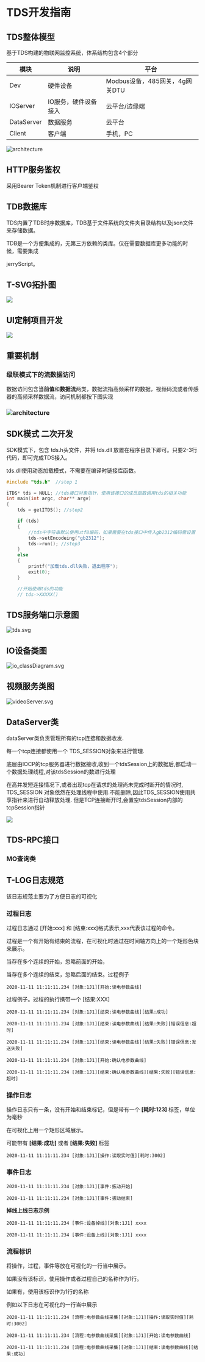 # TDS开发指南

## TDS整体模型

基于TDS构建的物联网监控系统，体系结构包含4个部分

| 模块         | 说明          | 平台                     |
| ---------- | ----------- | ---------------------- |
| Dev        | 硬件设备        | Modbus设备，485网关，4g网关DTU |
| IOServer   | IO服务，硬件设备接入 | 云平台/边缘端                |
| DataServer | 数据服务        | 云平台                    |
| Client     | 客户端         | 手机，PC                  |

![architecture](/develop/architecture.svg)



## HTTP服务鉴权

采用Bearer Token机制进行客户端鉴权







## TDB数据库

TDS内置了TDB时序数据库，TDB基于文件系统的文件夹目录结构以及json文件来存储数据。

TDB是一个方便集成的，无第三方依赖的类库。仅在需要数据库更多功能的时候，需要集成

jerryScript。

## T-SVG拓扑图

![](/develop/tsvg.svg)

## UI定制项目开发

![](/develop/customUI.svg)

## 重要机制

### 级联模式下的流数据访问

数据访问包含**当前值**和**数据流**两类，数据流指高频采样的数据，视频码流或者传感器的高频采样数据流，访问机制都按下图实现

### ![architecture](/develop/cascade_mode_stream_access.svg)

## SDK模式 二次开发

SDK模式下，包含 tds.h头文件，并将 tds.dll 放置在程序目录下即可。只要2-3行代码，即可完成TDS接入。

tds.dll使用动态加载模式，不需要在编译时链接库函数。

```C++
#include "tds.h"  //step 1

iTDS* tds = NULL; //tds接口对象指针，使用该接口的成员函数调用tds的相关功能
int main(int argc, char** argv)
{
    tds = getITDS(); //step2

    if (tds)
    {
        //tds中字符串默认使用utf8编码，如果需要在tds接口中传入gb2312编码需设置
        tds->setEncodeing("gb2312");
        tds->run(); //step3
    }
    else
    {
        printf("加载tds.dll失败，退出程序");
        exit(0);
    }

    //开始使用tds的功能
    // tds->XXXXX()
```

## TDS服务端口示意图

![tds.svg](/develop/tds.svg)

## IO设备类图

![io_classDiagram.svg](/develop/io_classDiagram.svg)

## 视频服务类图

![videoServer.svg](/develop/videoServer.svg)

## DataServer类

dataServer类负责管理所有的tcp连接和数据收发.

每一个tcp连接都使用一个 TDS_SESSION对象来进行管理.

底层由IOCP的tcp服务器进行数据接收,收到一个tdsSession上的数据后,都启动一个数据处理线程,对该tdsSession的数进行处理

在高并发短连接情况下,或者出现tcp在请求的处理尚未完成时断开的情况时, TDS_SESSION 对象依然在处理线程中使用.不能删除,因此TDS_SESSION使用共享指针来进行自动释放处理. 但是TCP连接断开时,会置空tdsSession内部的 tcpSession指针

![](/develop/dataServer.svg)

## TDS-RPC接口

### MO查询类

## T-LOG日志规范

该日志规范主要为了方便日志的可视化

### 过程日志

过程日志通过 [开始:xxx] 和 [结束:xxx]格式表示,xxx代表该过程的命令。

过程是一个有开始有结束的流程，在可视化时通过在时间轴方向上的一个矩形色块来展示。

当存在多个连续的开始，忽略前面的开始，

当存在多个连续的结束，忽略后面的结束。过程例子   

```textile
2020-11-11 11:11:11.234 [对象:1J1][开始:读电参数曲线]
```

过程例子。过程的执行携带一个 [结果:XXX]

```textile
2020-11-11 11:11:11.234 [对象:1J1][结束:读电参数曲线][结果:成功]
```

```textile
2020-11-11 11:11:11.234 [对象:1J1][结束:读电参数曲线][结果:失败][错误信息:超时]
```

```textile
2020-11-11 11:11:11.234 [对象:1J1][结束:读电参数曲线][结果:失败][错误信息:发送失败]
```

```textile
2020-11-11 11:11:11.234 [对象:1J1][开始:确认电参数曲线]
```

```textile
2020-11-11 11:11:11.234 [对象:1J1][结束:确认电参数曲线][结果:失败][错误信息:超时]
```

### 操作日志

操作日志只有一条，没有开始和结束标记，但是带有一个  **[耗时:123]** 标签，单位为毫秒

在可视化上用一个矩形区域展示。

可能带有 **[结果:成功]**  或者 **[结果:失败]**  标签

```textile
2020-11-11 11:11:11.234 [对象:1J1][操作:读取实时值][耗时:3002]
```

### 事件日志

```textile
2020-11-11 11:11:11.234 [对象:1J1][事件:扳动开始]
```

```textile
2020-11-11 11:11:11.234 [对象:1J1][事件:扳动结束]
```

**掉线上线日志示例**

```textile
2020-11-11 11:11:11.234 [事件:设备掉线][对象:1J1] xxxx
```

```textile
2020-11-11 11:11:11.234 [事件:设备上线][对象:1J1] xxxx
```

### 流程标识

将操作，过程，事件等放在可视化的一行当中展示。

如果没有该标识，使用操作或者过程自己的名称作为1行。

如果有，使用该标识作为1行的名称

例如以下日志在可视化的一行当中展示

```textile
2020-11-11 11:11:11.234 [流程:电参数曲线采集][对象:1J1][操作:读取实时值][耗时:3002]
```

```textile
2020-11-11 11:11:11.234 [流程:电参数曲线采集][对象:1J1][开始:读电参数曲线]
```

```textile
2020-11-11 11:11:11.234 [流程:电参数曲线采集][对象:1J1][结束:读电参数曲线][结果:成功]
```
